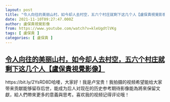 ```yaml
---
layout: post
title: "令人向往的美丽山村，如今却人去村空，五六个村庄就剩下这几个人【盧保貴視覺影像】"
date: 2021-11-10T09:27:47.000Z
author: 盧保貴視覺影像
from: https://www.youtube.com/watch?v=kleUgdtlVKg
tags: [ 盧保貴 ]
categories: [ 盧保貴 ]
---
```

<!--1636536467000-->
[令人向往的美丽山村，如今却人去村空，五六个村庄就剩下这几个人【盧保貴視覺影像】](https://www.youtube.com/watch?v=kleUgdtlVKg)
------

<div>
https://bit.ly/2YsRD8D哈喽，大家好！我是卢宝贵！我拍摄的视频希望能给大家带来贡献能够留存后世，能成为后人对现在的历史参考期待影像能為將來保留文獻，給人們帶來更多的意義與思考。喜欢我的视频记得评论哦！
</div>
